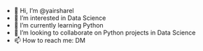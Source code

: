- 👋 Hi, I’m @yairsharel
- 👀 I’m interested in Data Science 
- 🌱 I’m currently learning Python
- 💞️ I’m looking to collaborate on Python projects in Data Science 
- 📫 How to reach me: DM 

<!---
yairsharel/yairsharel is a ✨ special ✨ repository because its `README.md` (this file) appears on your GitHub profile.
You can click the Preview link to take a look at your changes.
--->
